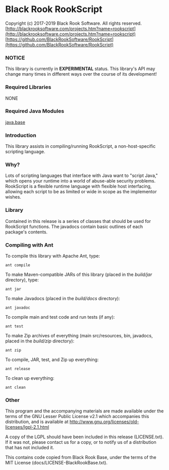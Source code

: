 # Black Rook RookScript

Copyright (c) 2017-2019 Black Rook Software. All rights reserved.  
[http://blackrooksoftware.com/projects.htm?name=rookscript](http://blackrooksoftware.com/projects.htm?name=rookscript)  
[https://github.com/BlackRookSoftware/RookScript](https://github.com/BlackRookSoftware/RookScript)

### NOTICE

This library is currently in **EXPERIMENTAL** status. This library's API
may change many times in different ways over the course of its development!

### Required Libraries

NONE

### Required Java Modules

[java.base](https://docs.oracle.com/javase/10/docs/api/java.base-summary.html)  

### Introduction

This library assists in compiling/running RookScript, a non-host-specific scripting language.

### Why?

Lots of scripting languages that interface with Java want to "script Java," which opens your runtime
into a world of abuse-able security problems. RookScript is a flexible runtime language with
flexible host interfacing, allowing each script to be as limited or wide in scope as the implementor
wishes. 

### Library

Contained in this release is a series of classes that should be used for RookScript functions. 
The javadocs contain basic outlines of each package's contents.

### Compiling with Ant

To compile this library with Apache Ant, type:

	ant compile

To make Maven-compatible JARs of this library (placed in the *build/jar* directory), type:

	ant jar

To make Javadocs (placed in the *build/docs* directory):

	ant javadoc

To compile main and test code and run tests (if any):

	ant test

To make Zip archives of everything (main src/resources, bin, javadocs, placed in the *build/zip* directory):

	ant zip

To compile, JAR, test, and Zip up everything:

	ant release

To clean up everything:

	ant clean
	
### Other

This program and the accompanying materials
are made available under the terms of the GNU Lesser Public License v2.1
which accompanies this distribution, and is available at
http://www.gnu.org/licenses/old-licenses/lgpl-2.1.html

A copy of the LGPL should have been included in this release (LICENSE.txt).
If it was not, please contact us for a copy, or to notify us of a distribution
that has not included it. 

This contains code copied from Black Rook Base, under the terms of the MIT License (docs/LICENSE-BlackRookBase.txt).
